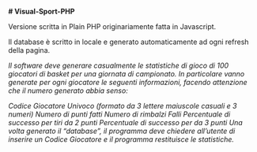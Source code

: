 <b># Visual-Sport-PHP</b>

Versione scritta in Plain PHP originariamente fatta in Javascript.

Il database è scritto in locale e generato automaticamente ad ogni refresh della pagina.


<i>Il software deve generare casualmente le statistiche di gioco di 100 giocatori di basket per una giornata di campionato. In particolare vanno generate per ogni giocatore le seguenti informazioni, facendo attenzione che il numero generato abbia senso:

Codice Giocatore Univoco (formato da 3 lettere maiuscole casuali e 3 numeri)
Numero di punti fatti
Numero di rimbalzi
Falli
Percentuale di successo per tiri da 2 punti
Percentuale di successo per da 3 punti Una volta generato il “database”, il programma deve chiedere all’utente di inserire un Codice Giocatore e il programma restituisce le statistiche.</i>
